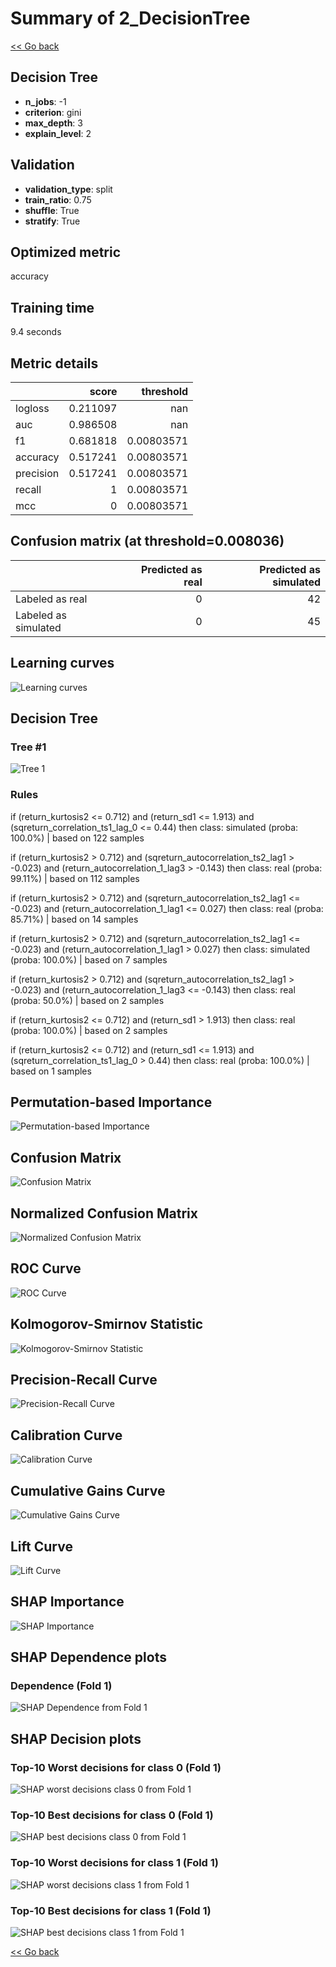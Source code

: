 # Summary of 2_DecisionTree

[<< Go back](../README.md)


## Decision Tree
- **n_jobs**: -1
- **criterion**: gini
- **max_depth**: 3
- **explain_level**: 2

## Validation
 - **validation_type**: split
 - **train_ratio**: 0.75
 - **shuffle**: True
 - **stratify**: True

## Optimized metric
accuracy

## Training time

9.4 seconds

## Metric details
|           |    score |    threshold |
|:----------|---------:|-------------:|
| logloss   | 0.211097 | nan          |
| auc       | 0.986508 | nan          |
| f1        | 0.681818 |   0.00803571 |
| accuracy  | 0.517241 |   0.00803571 |
| precision | 0.517241 |   0.00803571 |
| recall    | 1        |   0.00803571 |
| mcc       | 0        |   0.00803571 |


## Confusion matrix (at threshold=0.008036)
|                      |   Predicted as real |   Predicted as simulated |
|:---------------------|--------------------:|-------------------------:|
| Labeled as real      |                   0 |                       42 |
| Labeled as simulated |                   0 |                       45 |

## Learning curves
![Learning curves](learning_curves.png)

## Decision Tree 

### Tree #1
![Tree 1](learner_fold_0_tree.svg)

### Rules

if (return_kurtosis2 <= 0.712) and (return_sd1 <= 1.913) and (sqreturn_correlation_ts1_lag_0 <= 0.44) then class: simulated (proba: 100.0%) | based on 122 samples

if (return_kurtosis2 > 0.712) and (sqreturn_autocorrelation_ts2_lag1 > -0.023) and (return_autocorrelation_1_lag3 > -0.143) then class: real (proba: 99.11%) | based on 112 samples

if (return_kurtosis2 > 0.712) and (sqreturn_autocorrelation_ts2_lag1 <= -0.023) and (return_autocorrelation_1_lag1 <= 0.027) then class: real (proba: 85.71%) | based on 14 samples

if (return_kurtosis2 > 0.712) and (sqreturn_autocorrelation_ts2_lag1 <= -0.023) and (return_autocorrelation_1_lag1 > 0.027) then class: simulated (proba: 100.0%) | based on 7 samples

if (return_kurtosis2 > 0.712) and (sqreturn_autocorrelation_ts2_lag1 > -0.023) and (return_autocorrelation_1_lag3 <= -0.143) then class: real (proba: 50.0%) | based on 2 samples

if (return_kurtosis2 <= 0.712) and (return_sd1 > 1.913) then class: real (proba: 100.0%) | based on 2 samples

if (return_kurtosis2 <= 0.712) and (return_sd1 <= 1.913) and (sqreturn_correlation_ts1_lag_0 > 0.44) then class: real (proba: 100.0%) | based on 1 samples





## Permutation-based Importance
![Permutation-based Importance](permutation_importance.png)
## Confusion Matrix

![Confusion Matrix](confusion_matrix.png)


## Normalized Confusion Matrix

![Normalized Confusion Matrix](confusion_matrix_normalized.png)


## ROC Curve

![ROC Curve](roc_curve.png)


## Kolmogorov-Smirnov Statistic

![Kolmogorov-Smirnov Statistic](ks_statistic.png)


## Precision-Recall Curve

![Precision-Recall Curve](precision_recall_curve.png)


## Calibration Curve

![Calibration Curve](calibration_curve_curve.png)


## Cumulative Gains Curve

![Cumulative Gains Curve](cumulative_gains_curve.png)


## Lift Curve

![Lift Curve](lift_curve.png)



## SHAP Importance
![SHAP Importance](shap_importance.png)

## SHAP Dependence plots

### Dependence (Fold 1)
![SHAP Dependence from Fold 1](learner_fold_0_shap_dependence.png)

## SHAP Decision plots

### Top-10 Worst decisions for class 0 (Fold 1)
![SHAP worst decisions class 0 from Fold 1](learner_fold_0_shap_class_0_worst_decisions.png)
### Top-10 Best decisions for class 0 (Fold 1)
![SHAP best decisions class 0 from Fold 1](learner_fold_0_shap_class_0_best_decisions.png)
### Top-10 Worst decisions for class 1 (Fold 1)
![SHAP worst decisions class 1 from Fold 1](learner_fold_0_shap_class_1_worst_decisions.png)
### Top-10 Best decisions for class 1 (Fold 1)
![SHAP best decisions class 1 from Fold 1](learner_fold_0_shap_class_1_best_decisions.png)

[<< Go back](../README.md)
